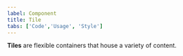 ```yaml
---
label: Component
title: Tile
tabs: ['Code','Usage', 'Style']
---
```


<page-intro>**Tiles** are flexible containers that house a variety of content.</page-intro>

<component 
    name="Tile"
    component="tile" 
    variation="tile"
    codepen="vWxRxR"
    hasReactVersion="true"
    >
</component>
<component 
    name="Clickable Tile"
    component="tile" 
    variation="tile--clickable"
    codepen="ooZqaq"
    hasReactVersion="true"
    >
</component>
<component 
    name="Selectable Tile"
    component="tile" 
    variation="tile--selectable"
    codepen="NwpYJW"
    hasReactVersion="true"
    >
</component>
<component 
    name="Expandable Tile"
    component="tile" 
    variation="tile--expandable"
    codepen="NwpMqG"
    hasReactVersion="true"
    >
</component>